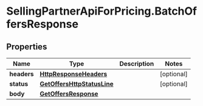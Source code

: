 # SellingPartnerApiForPricing.BatchOffersResponse

## Properties

Name | Type | Description | Notes
------------ | ------------- | ------------- | -------------
**headers** | [**HttpResponseHeaders**](HttpResponseHeaders.md) |  | [optional] 
**status** | [**GetOffersHttpStatusLine**](GetOffersHttpStatusLine.md) |  | [optional] 
**body** | [**GetOffersResponse**](GetOffersResponse.md) |  | 



